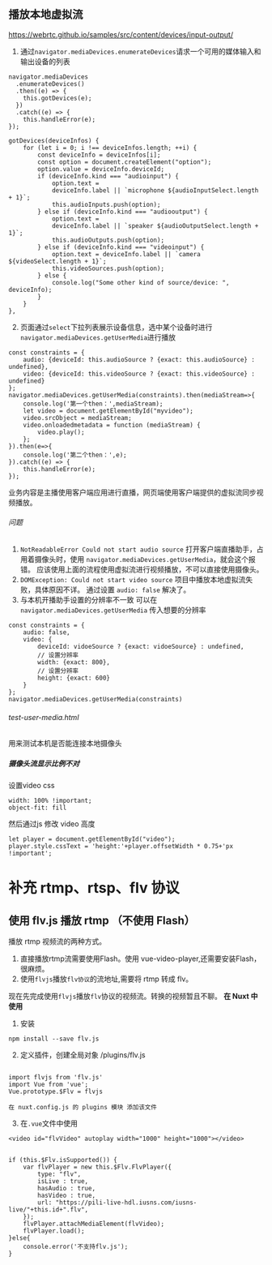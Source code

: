 ## 播放本地虚拟流
https://webrtc.github.io/samples/src/content/devices/input-output/
1. 通过`navigator.mediaDevices.enumerateDevices`请求一个可用的媒体输入和输出设备的列表
```
navigator.mediaDevices
  .enumerateDevices()
  .then((e) => {
    this.gotDevices(e);
  })
  .catch((e) => {
    this.handleError(e);
});
```

```
gotDevices(deviceInfos) {
    for (let i = 0; i !== deviceInfos.length; ++i) {
        const deviceInfo = deviceInfos[i];
        const option = document.createElement("option");
        option.value = deviceInfo.deviceId;
        if (deviceInfo.kind === "audioinput") {
            option.text =
            deviceInfo.label || `microphone ${audioInputSelect.length + 1}`;
            this.audioInputs.push(option);
        } else if (deviceInfo.kind === "audiooutput") {
            option.text =
            deviceInfo.label || `speaker ${audioOutputSelect.length + 1}`;
            this.audioOutputs.push(option);
        } else if (deviceInfo.kind === "videoinput") {
            option.text = deviceInfo.label || `camera ${videoSelect.length + 1}`;
            this.videoSources.push(option);
        } else {
            console.log("Some other kind of source/device: ", deviceInfo);
        }
    }
},
```

2. 页面通过`select`下拉列表展示设备信息，选中某个设备时进行 `navigator.mediaDevices.getUserMedia`进行播放

```
const constraints = {
    audio: {deviceId: this.audioSource ? {exact: this.audioSource} : undefined},
    video: {deviceId: this.videoSource ? {exact: this.videoSource} : undefined}
};
navigator.mediaDevices.getUserMedia(constraints).then(mediaStream=>{
    console.log('第一个then：',mediaStream);
    let video = document.getElementById("myvideo");
    video.srcObject = mediaStream;
    video.onloadedmetadata = function (mediaStream) {
        video.play();
    };
}).then(e=>{
    console.log('第二个then：',e);
}).catch((e) => {
    this.handleError(e);
});
```

业务内容是主播使用客户端应用进行直播，网页端使用客户端提供的虚拟流同步视频播放。
###### 问题
1. `NotReadableError Could not start audio source`
打开客户端直播助手，占用着摄像头时，使用 `navigator.mediaDevices.getUserMedia`，就会这个报错。
应该使用上面的流程使用虚拟流进行视频播放，不可以直接使用摄像头。
2. `DOMException: Could not start video source`
项目中播放本地虚拟流失败，具体原因不详。
通过设置 `audio: false` 解决了。
3. 与本机开播助手设置的分辨率不一致
可以在 `navigator.mediaDevices.getUserMedia` 传入想要的分辨率
```
const constraints = {
    audio: false,
    video: {
        deviceId: vidoeSource ? {exact: vidoeSource} : undefined,
        // 设置分辨率
        width: {exact: 800}, 
        // 设置分辨率
        height: {exact: 600}
    }
};
navigator.mediaDevices.getUserMedia(constraints)
```

###### test-user-media.html 
用来测试本机是否能连接本地摄像头

##### 摄像头流显示比例不对
设置video css 
```
width: 100% !important;
object-fit: fill
```
然后通过js 修改 video 高度
```
let player = document.getElementById("video");
player.style.cssText = 'height:'+player.offsetWidth * 0.75+'px !important';
```

# 补充 rtmp、rtsp、flv 协议

## 使用 flv.js 播放 rtmp （不使用 Flash）
播放 rtmp 视频流的两种方式。
1. 直接播放rtmp流需要使用Flash。使用 vue-video-player,还需要安装Flash，很麻烦。
2. 使用`flvjs`播放`flv协议`的流地址,需要将 rtmp 转成 flv。

现在先完成使用`flvjs`播放`flv`协议的视频流。转换的视频暂且不聊。
**在 Nuxt 中使用**

1. 安装
```
npm install --save flv.js
```
2. 定义插件，创建全局对象
/plugins/flv.js
```

import flvjs from 'flv.js'
import Vue from 'vue';
Vue.prototype.$Flv = flvjs

在 nuxt.config.js 的 plugins 模块 添加该文件
```
3. 在`.vue`文件中使用
```
<video id="flvVideo" autoplay width="1000" height="1000"></video>


if (this.$Flv.isSupported()) {
    var flvPlayer = new this.$Flv.FlvPlayer({
        type: "flv",
        isLive : true,
        hasAudio : true,
        hasVideo : true,
        url: "https://pili-live-hdl.iusns.com/iusns-live/"+this.id+".flv",
    });
    flvPlayer.attachMediaElement(flvVideo);
    flvPlayer.load();
}else{
    console.error('不支持flv.js');
}
```